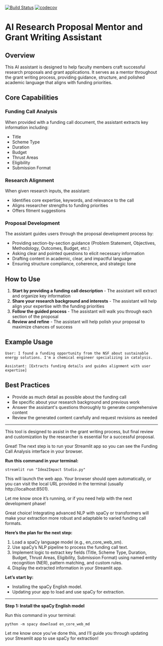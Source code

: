 [![Build Status](https://github.com/<your-username>/<your-repo>/actions/workflows/python-app.yml/badge.svg)](https://github.com/<your-username>/<your-repo>/actions)
[![codecov](https://codecov.io/gh/<your-username>/<your-repo>/branch/main/graph/badge.svg)](https://codecov.io/gh/<your-username>/<your-repo>)

# AI Research Proposal Mentor and Grant Writing Assistant

## Overview
This AI assistant is designed to help faculty members craft successful research proposals and grant applications. It serves as a mentor throughout the grant writing process, providing guidance, structure, and polished academic language that aligns with funding priorities.

## Core Capabilities

### Funding Call Analysis
When provided with a funding call document, the assistant extracts key information including:
- Title
- Scheme Type
- Duration
- Budget
- Thrust Areas
- Eligibility
- Submission Format

### Research Alignment
When given research inputs, the assistant:
- Identifies core expertise, keywords, and relevance to the call
- Aligns researcher strengths to funding priorities
- Offers fitment suggestions

### Proposal Development
The assistant guides users through the proposal development process by:
- Providing section-by-section guidance (Problem Statement, Objectives, Methodology, Outcomes, Budget, etc.)
- Asking clear and pointed questions to elicit necessary information
- Drafting content in academic, clear, and impactful language
- Ensuring structure compliance, coherence, and strategic tone

## How to Use

1. **Start by providing a funding call description** - The assistant will extract and organize key information
2. **Share your research background and interests** - The assistant will help align your expertise with the funding priorities
3. **Follow the guided process** - The assistant will walk you through each section of the proposal
4. **Review and refine** - The assistant will help polish your proposal to maximize chances of success

## Example Usage

```
User: I found a funding opportunity from the NSF about sustainable energy solutions. I'm a chemical engineer specializing in catalysis.

Assistant: [Extracts funding details and guides alignment with user expertise]
```

## Best Practices

- Provide as much detail as possible about the funding call
- Be specific about your research background and previous work
- Answer the assistant's questions thoroughly to generate comprehensive content
- Review the generated content carefully and request revisions as needed

---

This tool is designed to assist in the grant writing process, but final review and customization by the researcher is essential for a successful proposal.

Great! The next step is to run your Streamlit app so you can see the Funding Call Analysis interface in your browser.

**Run this command in your terminal:**
```
streamlit run "Idea2Impact Studio.py"
```

This will launch the web app. Your browser should open automatically, or you can visit the local URL provided in the terminal (usually http://localhost:8501).

Let me know once it’s running, or if you need help with the next development phase!

Great choice! Integrating advanced NLP with spaCy or transformers will make your extraction more robust and adaptable to varied funding call formats.

**Here’s the plan for the next step:**
1. Load a spaCy language model (e.g., en_core_web_sm).
2. Use spaCy’s NLP pipeline to process the funding call text.
3. Implement logic to extract key fields (Title, Scheme Type, Duration, Budget, Thrust Areas, Eligibility, Submission Format) using named entity recognition (NER), pattern matching, and custom rules.
4. Display the extracted information in your Streamlit app.

**Let’s start by:**
- Installing the spaCy English model.
- Updating your app to load and use spaCy for extraction.

---

**Step 1: Install the spaCy English model**

Run this command in your terminal:
```
python -m spacy download en_core_web_md
```

Let me know once you’ve done this, and I’ll guide you through updating your Streamlit app to use spaCy for extraction!